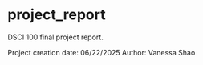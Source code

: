 # project_report
DSCI 100 final project report.

Project creation date: 06/22/2025
Author: Vanessa Shao
